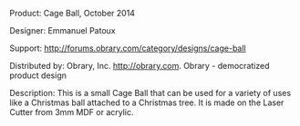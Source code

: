 Product: Cage Ball, October 2014

Designer: Emmanuel Patoux

Support:  http://forums.obrary.com/category/designs/cage-ball

Distributed by:  Obrary, Inc.  http://obrary.com.  Obrary - democratized product design

Description:
This is a small Cage Ball that can be used for a variety of uses like a Christmas ball attached to a Christmas tree. It is made on the Laser Cutter from 3mm MDF or acrylic.